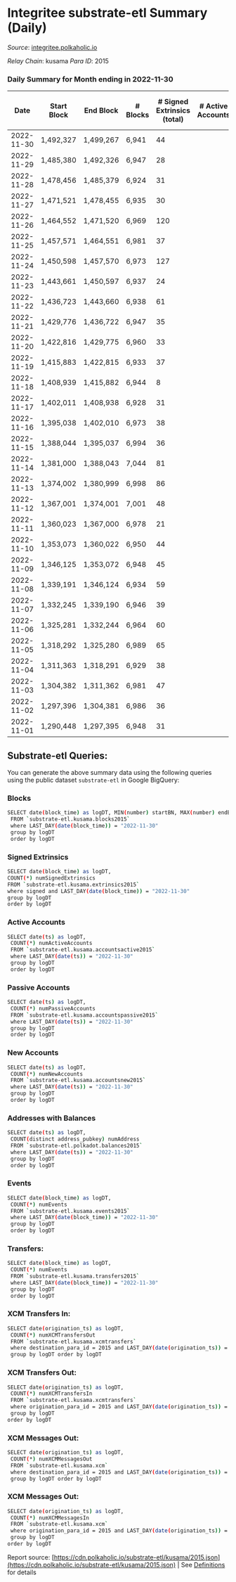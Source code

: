 # Integritee substrate-etl Summary (Daily)

_Source_: [integritee.polkaholic.io](https://integritee.polkaholic.io)

*Relay Chain*: kusama
*Para ID*: 2015



### Daily Summary for Month ending in 2022-11-30


| Date | Start Block | End Block | # Blocks | # Signed Extrinsics (total) | # Active Accounts | # Passive | # New | # Addresses with Balances | # Events | # Transfers | # XCM Transfers In | # XCM Transfers Out | # XCM In | # XCM Out | Issues | 
| ---- | ----------- | --------- | -------- | --------------------------- | ----------------- | --------- | ----- | ------------------------- | -------- | ----------- | ------------------ | ------------------- | -------- | --------- | ------ |
| 2022-11-30 | 1,492,327 | 1,499,267 | 6,941 | 44 |  |  |  | 12,839 | 14,156 | 31 ($27,908.78) |   |   |  |  |  |
| 2022-11-29 | 1,485,380 | 1,492,326 | 6,947 | 28 |  |  |  | 12,837 | 14,075 | 17 ($915.52) |   |   |  |  |  |
| 2022-11-28 | 1,478,456 | 1,485,379 | 6,924 | 31 |  |  |  | 12,836 | 14,056 | 18 ($689.14) |   |   |  |  |  |
| 2022-11-27 | 1,471,521 | 1,478,455 | 6,935 | 30 |  |  |  | 12,836 | 14,057 | 20 ($469.03) |   |   |  |  |  |
| 2022-11-26 | 1,464,552 | 1,471,520 | 6,969 | 120 |  |  |  | 12,835 | 14,680 | 107 ($13,691.40) |   |   |  |  |  |
| 2022-11-25 | 1,457,571 | 1,464,551 | 6,981 | 37 |  |  |  |  | 14,202 | 26 ($4,467.53) |   |   |  |  |  |
| 2022-11-24 | 1,450,598 | 1,457,570 | 6,973 | 127 |  |  |  | 12,830 | 14,729 | 118 ($10,164.54) |   |   |  |  |  |
| 2022-11-23 | 1,443,661 | 1,450,597 | 6,937 | 24 |  |  |  |  | 14,029 | 17 ($22,427.05) |   |   |  |  |  |
| 2022-11-22 | 1,436,723 | 1,443,660 | 6,938 | 61 |  |  |  |  | 14,252 | 52 ($1,448.14) |   |   |  |  |  |
| 2022-11-21 | 1,429,776 | 1,436,722 | 6,947 | 35 |  |  |  |  | 14,113 | 26 ($5,725.77) |   |   |  |  |  |
| 2022-11-20 | 1,422,816 | 1,429,775 | 6,960 | 33 |  |  |  |  | 14,132 | 21 ($951.11) |   |   |  |  |  |
| 2022-11-19 | 1,415,883 | 1,422,815 | 6,933 | 37 |  |  |  | 12,822 | 14,112 | 31 ($10,793.57) |   |   |  |  |  |
| 2022-11-18 | 1,408,939 | 1,415,882 | 6,944 | 8 |  |  |  | 12,816 | 13,944 | 6 ($5,012.03) |   |   |  |  |  |
| 2022-11-17 | 1,402,011 | 1,408,938 | 6,928 | 31 |  |  |  | 12,815 | 14,055 | 22 ($3,282.52) |   |   |  |  |  |
| 2022-11-16 | 1,395,038 | 1,402,010 | 6,973 | 38 |  |  |  |  | 14,190 | 27 ($22,063.75) |   |   |  |  |  |
| 2022-11-15 | 1,388,044 | 1,395,037 | 6,994 | 36 |  |  |  |  | 14,217 | 24 ($12,247.81) |   |   |  |  |  |
| 2022-11-14 | 1,381,000 | 1,388,043 | 7,044 | 81 |  |  |  |  | 14,611 | 62 ($25,106.50) |   |   |  |  |  |
| 2022-11-13 | 1,374,002 | 1,380,999 | 6,998 | 86 |  |  |  | 12,796 | 14,574 | 74 ($61,729.82) |   |   |  |  |  |
| 2022-11-12 | 1,367,001 | 1,374,001 | 7,001 | 48 |  |  |  | 12,777 | 14,298 | 42 ($31,953.80) |   |   |  |  |  |
| 2022-11-11 | 1,360,023 | 1,367,000 | 6,978 | 21 |  |  |  |  | 14,091 | 12 ($321.89) |   |   |  |  |  |
| 2022-11-10 | 1,353,073 | 1,360,022 | 6,950 | 44 |  |  |  |  | 14,199 | 32 ($11,096.23) |   |   |  |  |  |
| 2022-11-09 | 1,346,125 | 1,353,072 | 6,948 | 45 |  |  |  |  | 14,180 | 34 ($8,139.93) |   |   |  |  |  |
| 2022-11-08 | 1,339,191 | 1,346,124 | 6,934 | 59 |  |  |  |  | 14,245 | 36 ($8,083.35) |   |   |  |  |  |
| 2022-11-07 | 1,332,245 | 1,339,190 | 6,946 | 39 |  |  |  | 12,763 | 14,140 | 26 ($4,732.05) |   |   |  |  |  |
| 2022-11-06 | 1,325,281 | 1,332,244 | 6,964 | 60 |  |  |  |  | 14,319 | 42 ($4,220.98) |   |   |  |  |  |
| 2022-11-05 | 1,318,292 | 1,325,280 | 6,989 | 65 |  |  |  |  | 14,415 | 46 ($15,551.26) | 1 ($35.62) |   |  |  |  |
| 2022-11-04 | 1,311,363 | 1,318,291 | 6,929 | 38 |  |  |  | 12,752 | 14,101 | 22 ($3,416.18) |   |   |  |  |  |
| 2022-11-03 | 1,304,382 | 1,311,362 | 6,981 | 47 |  |  |  | 12,749 | 14,269 | 32 ($3,408.67) |   |   |  |  |  |
| 2022-11-02 | 1,297,396 | 1,304,381 | 6,986 | 36 |  |  |  | 12,747 | 14,199 | 23 ($6,576.92) |   |   |  |  |  |
| 2022-11-01 | 1,290,448 | 1,297,395 | 6,948 | 31 |  |  |  |  | 14,103 | 25 ($2,959.39) |   |   |  |  |  |

## Substrate-etl Queries:
You can generate the above summary data using the following queries using the public dataset `substrate-etl` in Google BigQuery:

### Blocks
```bash
SELECT date(block_time) as logDT, MIN(number) startBN, MAX(number) endBN, COUNT(*) numBlocks 
 FROM `substrate-etl.kusama.blocks2015`  
 where LAST_DAY(date(block_time)) = "2022-11-30" 
 group by logDT 
 order by logDT
```

### Signed Extrinsics
```bash
SELECT date(block_time) as logDT, 
COUNT(*) numSignedExtrinsics 
FROM `substrate-etl.kusama.extrinsics2015`  
where signed and LAST_DAY(date(block_time)) = "2022-11-30" 
group by logDT 
order by logDT
```

### Active Accounts
```bash
SELECT date(ts) as logDT, 
 COUNT(*) numActiveAccounts 
 FROM `substrate-etl.kusama.accountsactive2015` 
 where LAST_DAY(date(ts)) = "2022-11-30" 
 group by logDT 
 order by logDT
```

### Passive Accounts
```bash
SELECT date(ts) as logDT, 
 COUNT(*) numPassiveAccounts 
 FROM `substrate-etl.kusama.accountspassive2015` 
 where LAST_DAY(date(ts)) = "2022-11-30" 
 group by logDT 
 order by logDT
```

### New Accounts
```bash
SELECT date(ts) as logDT, 
 COUNT(*) numNewAccounts 
 FROM `substrate-etl.kusama.accountsnew2015` 
 where LAST_DAY(date(ts)) = "2022-11-30" 
 group by logDT
 order by logDT
```

### Addresses with Balances
```bash
SELECT date(ts) as logDT,
 COUNT(distinct address_pubkey) numAddress 
 FROM `substrate-etl.polkadot.balances2015` 
 where LAST_DAY(date(ts)) = "2022-11-30" 
 group by logDT 
 order by logDT
```

### Events
```bash
SELECT date(block_time) as logDT, 
 COUNT(*) numEvents 
 FROM `substrate-etl.kusama.events2015` 
 where LAST_DAY(date(block_time)) = "2022-11-30" 
 group by logDT 
 order by logDT
```

### Transfers:
```bash
SELECT date(block_time) as logDT, 
 COUNT(*) numEvents 
 FROM `substrate-etl.kusama.transfers2015` 
 where LAST_DAY(date(block_time)) = "2022-11-30" 
 group by logDT 
 order by logDT
```

### XCM Transfers In:
```bash
SELECT date(origination_ts) as logDT, 
 COUNT(*) numXCMTransfersOut 
 FROM `substrate-etl.kusama.xcmtransfers` 
 where destination_para_id = 2015 and LAST_DAY(date(origination_ts)) = "2022-11-30" 
 group by logDT order by logDT
```

### XCM Transfers Out:
```bash
SELECT date(origination_ts) as logDT, 
 COUNT(*) numXCMTransfersIn 
 FROM `substrate-etl.kusama.xcmtransfers` 
 where origination_para_id = 2015 and LAST_DAY(date(origination_ts)) = "2022-11-30" 
 group by logDT 
order by logDT
```

### XCM Messages Out:
```bash
SELECT date(origination_ts) as logDT, 
 COUNT(*) numXCMMessagesOut 
 FROM `substrate-etl.kusama.xcm` 
 where destination_para_id = 2015 and LAST_DAY(date(origination_ts)) = "2022-11-30" 
 group by logDT order by logDT
```

### XCM Messages Out:
```bash
SELECT date(origination_ts) as logDT, 
 COUNT(*) numXCMMessagesIn 
 FROM `substrate-etl.kusama.xcm` 
 where origination_para_id = 2015 and LAST_DAY(date(origination_ts)) = "2022-11-30" 
 group by logDT 
order by logDT
```


Report source: [https://cdn.polkaholic.io/substrate-etl/kusama/2015.json](https://cdn.polkaholic.io/substrate-etl/kusama/2015.json) | See [Definitions](/DEFINITIONS.md) for details
